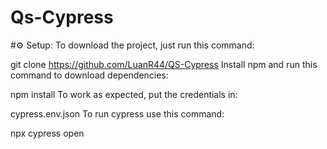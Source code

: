 # Qs-Cypress

#⚙️ Setup:
To download the project, just run this command:

 git clone https://github.com/LuanR44/QS-Cypress
Install npm and run this command to download dependencies:

  npm install
To work as expected, put the credentials in:

  cypress.env.json
To run cypress use this command:

  npx cypress open
